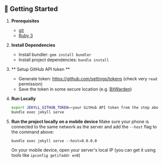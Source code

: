 
## 🚀 Getting Started

1. **Prerequisites**
   - [git](https://git-scm.com/book/en/v2/Getting-Started-Installing-Git)
   - [Ruby 3](https://www.ruby-lang.org/en/documentation/installation/)

1. **Install Dependencies**
   - Install bundler: `gem install bundler`
   - Install project dependencies: `bundle install`

1. ** Setup GitHub API token **
   - Generate token: https://github.com/settings/tokens (check very `read` permission)
   - Save the token in some secure location (e.g. [BitWarden](https://bitwarden.com/))

1. **Run Locally**

   ```bash
   export JEKYLL_GITHUB_TOKEN=<your GitHub API token from the step above>
   bundle exec jekyll serve
   ```

1. **Run the project locally on a mobile device**
   Make sure your phone is connected to the same network as the server and add the `--host` flag to the command above:
   ```
   bundle exec jekyll serve --host=0.0.0.0
   ```
   On your mobile device, open your server's local IP (you can get it using tools like `ipconfig getifaddr en0`)
